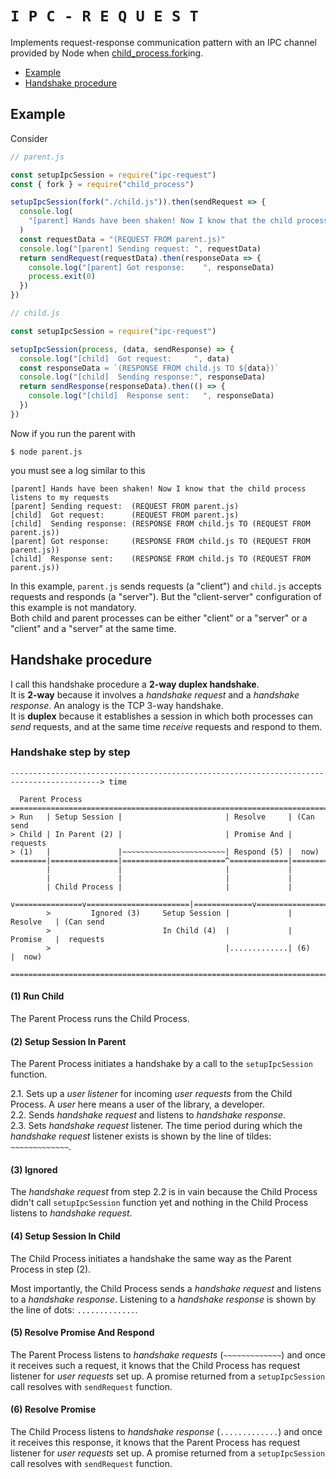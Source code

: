 # `I P C - R E Q U E S T`

Implements request-response communication pattern with an IPC channel provided by Node when [child_process.fork](https://nodejs.org/api/child_process.html#child_process_child_process_fork_modulepath_args_options)ing.

- [Example](#example)
- [Handshake procedure](#handshake-procedure)

## Example

Consider

```js
// parent.js

const setupIpcSession = require("ipc-request")
const { fork } = require("child_process")

setupIpcSession(fork("./child.js")).then(sendRequest => {
  console.log(
    "[parent] Hands have been shaken! Now I know that the child process listens to my requests"
  )
  const requestData = "(REQUEST FROM parent.js)"
  console.log("[parent] Sending request: ", requestData)
  return sendRequest(requestData).then(responseData => {
    console.log("[parent] Got response:    ", responseData)
    process.exit(0)
  })
})
```

```js
// child.js

const setupIpcSession = require("ipc-request")

setupIpcSession(process, (data, sendResponse) => {
  console.log("[child]  Got request:     ", data)
  const responseData = `(RESPONSE FROM child.js TO ${data})`
  console.log("[child]  Sending response:", responseData)
  return sendResponse(responseData).then(() => {
    console.log("[child]  Response sent:   ", responseData)
  })
})
```

Now if you run the parent with

```
$ node parent.js
```

you must see a log similar to this

```
[parent] Hands have been shaken! Now I know that the child process listens to my requests
[parent] Sending request:  (REQUEST FROM parent.js)
[child]  Got request:      (REQUEST FROM parent.js)
[child]  Sending response: (RESPONSE FROM child.js TO (REQUEST FROM parent.js))
[parent] Got response:     (RESPONSE FROM child.js TO (REQUEST FROM parent.js))
[child]  Response sent:    (RESPONSE FROM child.js TO (REQUEST FROM parent.js))
```

In this example, `parent.js` sends requests (a "client") and `child.js` accepts requests and responds (a "server").
But the "client-server" configuration of this example is not mandatory.  
Both child and parent processes can be either "client" or a "server" or a "client" and a "server" at the same time.

## Handshake procedure

I call this handshake procedure a **2-way duplex handshake**.  
It is **2-way** because it involves a _handshake request_ and a _handshake response_. An analogy is the TCP 3-way handshake.  
It is **duplex** because it establishes a session in which both processes can _send_ requests, and at
the same time _receive_ requests and respond to them.

### Handshake step by step

```
------------------------------------------------------------------------------------------> time

  Parent Process
==========================================================================================
> Run   | Setup Session |                       | Resolve     | (Can send
> Child | In Parent (2) |                       | Promise And |  requests
> (1)   |               |~~~~~~~~~~~~~~~~~~~~~~~| Respond (5) |  now)
========|===============|=======================^=============|===========================
        |               |                       |             |
        |               |                       |             |
        | Child Process |                       |             |
        v===============v=======================|=============v===========================
        >         Ignored (3)     Setup Session |             | Resolve   | (Can send
        >                         In Child (4)  |             | Promise   |  requests
        >                                       |.............| (6)       |  now)
        ==================================================================================
```

#### (1) Run Child

The Parent Process runs the Child Process.

#### (2) Setup Session In Parent

The Parent Process initiates a handshake by a call to the `setupIpcSession` function.

2.1. Sets up a _user listener_ for incoming _user requests_ from the Child Process. A _user_ here means a user of the library, a developer.  
2.2. Sends _handshake request_ and listens to _handshake response_.  
2.3. Sets _handshake request_ listener. The time period during which the _handshake request_ listener exists
is shown by the line of tildes: `~~~~~~~~~~~~~`.

#### (3) Ignored

The _handshake request_ from step 2.2 is in vain because the Child Process
didn't call `setupIpcSession` function yet and nothing in the Child Process listens
to _handshake request_.

#### (4) Setup Session In Child

The Child Process initiates a handshake the same way as the Parent Process in step (2).

Most importantly, the Child Process sends a _handshake request_ and listens to a _handshake response_.
Listening to a _handshake response_ is shown by the line of dots: `.............`.

#### (5) Resolve Promise And Respond

The Parent Process listens to _handshake requests_ (`~~~~~~~~~~~~~`) and
once it receives such a request, it knows that the Child Process
has request listener for _user requests_ set up. A promise returned from a `setupIpcSession` call resolves
with `sendRequest` function.

#### (6) Resolve Promise

The Child Process listens to _handshake response_ (`.............`) and
once it receives this response, it knows that the Parent Process
has request listener for _user requests_ set up. A promise returned from a `setupIpcSession` call resolves
with `sendRequest` function.
